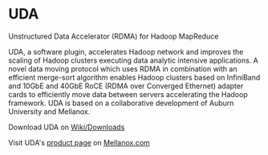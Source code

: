 # UDA
Unstructured Data Accelerator (RDMA) for Hadoop MapReduce

UDA, a software plugin, accelerates Hadoop network and improves the scaling of Hadoop clusters executing data analytic intensive applications.
A novel data moving protocol which uses RDMA in combination with an efficient merge-sort algorithm enables Hadoop clusters based on InfiniBand and
10GbE and 40GbE RoCE (RDMA over Converged Ethernet) adapter cards to efficiently
move data between servers accelerating the Hadoop framework.
UDA is based on a collaborative development of Auburn University and Mellanox.

Download UDA on [Wiki/Downloads](https://github.com/Mellanox/UDA/wiki/Downloads)

Visit UDA's [product page](http://www.mellanox.com/page/products_dyn?product_family=144&mtag=uda) on [Mellanox.com](http://www.mellanox.com)

